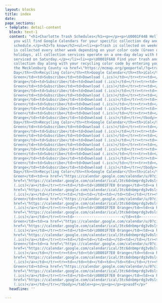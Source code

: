 ```yaml
---
layout: blocks
title: index
date: 
page_sections:
- template: detail-content
  block: text-1
  content: "<h1>Charlotte Trash Schedules</h1><p></p><p>\U0001F44B Hello fellow Charlotteans!</p><p>Below
    you will find Google Calendars for your specific collection day and recycling
    schedule.</p><h2>To know</h2><ul><li><p>Trash is collected on weekdays M-F.</p></li><li><p>Recycling
    is collected every other week depending on your color code (Green or Orange).</p></li><li><p>Observed
    holidays, all collection services operate on a one-day delay with Friday customers
    serviced on Saturday.</p></li><li><p>\U0001F6A8 Find your trash and recycling
    collection day along with your recycling color code by entering your address at
    the Mecklenburg County <a href=\"https://mcmap.org/geoportal/?q=trash\" title=\"GeoPortal\">GeoPortal</a>.</p></li></ul><table><tbody><tr><th>Collection
    Day</th><th>Recycling Color</th><th>Google Calendar</th><th>iCal</th></tr><tr><td>Monday</td><td>\U0001F7E2
    Green</td><td>Subscribe</td><td>Download (.ics)</td></tr><tr><td></td><td>\U0001F7E0
    Orange</td><td>Subscribe</td><td>Download (.ics)</td></tr><tr><td></td><td></td><td></td><td></td></tr><tr><td></td><td></td><td></td><td></td></tr><tr><td></td><td></td><td></td><td></td></tr><tr><td>Tuesday</td><td>\U0001F7E2
    Green</td><td>Subscribe</td><td>Download (.ics)</td></tr><tr><td></td><td>\U0001F7E0
    Orange</td><td>Subscribe</td><td>Download (.ics)</td></tr><tr><td></td><td></td><td></td><td></td></tr><tr><td>Wednesday</td><td>\U0001F7E2
    Green</td><td>Subscribe</td><td>Download (.ics)</td></tr><tr><td></td><td>\U0001F7E0
    Orange</td><td>Subscribe</td><td>Download (.ics)</td></tr><tr><td></td><td></td><td></td><td></td></tr><tr><td>Thursday</td><td>\U0001F7E2
    Green</td><td>Subscribe</td><td>Download (.ics)</td></tr><tr><td></td><td>\U0001F7E0
    Orange</td><td>Subscribe</td><td>Download (.ics)</td></tr><tr><td></td><td></td><td></td><td></td></tr><tr><td>Friday</td><td>\U0001F7E2
    Green</td><td>Subscribe</td><td>Download (.ics)</td></tr><tr><td></td><td>\U0001F7E0
    Orange</td><td>Subscribe</td><td>Download (.ics)</td></tr></tbody></table><hr><table><tbody><tr><th>Collection
    Day</th><th>Recycling Color</th><th>Google Calendar</th><th>iCal</th></tr><tr><td>Monday</td><td>\U0001F7E2
    Green</td><td>Subscribe</td><td>Download (.ics)</td></tr><tr><td></td><td>\U0001F7E0
    Orange</td><td>Subscribe</td><td>Download (.ics)</td></tr><tr><td></td><td></td><td></td><td></td></tr><tr><td></td><td></td><td></td><td></td></tr><tr><td></td><td></td><td></td><td></td></tr><tr><td></td><td></td><td></td><td></td></tr><tr><td></td><td></td><td></td><td></td></tr><tr><td>Tuesday</td><td>\U0001F7E2
    Green</td><td>Subscribe</td><td>Download (.ics)</td></tr><tr><td></td><td>\U0001F7E0
    Orange</td><td>Subscribe</td><td>Download (.ics)</td></tr><tr><td></td><td></td><td></td><td></td></tr><tr><td>Wednesday</td><td>\U0001F7E2
    Green</td><td>Subscribe</td><td>Download (.ics)</td></tr><tr><td></td><td>\U0001F7E0
    Orange</td><td>Subscribe</td><td>Download (.ics)</td></tr><tr><td></td><td></td><td></td><td></td></tr><tr><td>Thursday</td><td>\U0001F7E2
    Green</td><td>Subscribe</td><td>Download (.ics)</td></tr><tr><td></td><td>\U0001F7E0
    Orange</td><td>Subscribe</td><td>Download (.ics)</td></tr><tr><td></td><td></td><td></td><td></td></tr><tr><td>Friday</td><td>\U0001F7E2
    Green</td><td>Subscribe</td><td>Download (.ics)</td></tr><tr><td></td><td>\U0001F7E0
    Orange</td><td>Subscribe</td><td>Download (.ics)</td></tr></tbody></table><p></p><p></p><table><tbody><tr><th>Collection
    Day</th><th>Recycling Color</th><th>Google Calendar</th><th>iCal</th></tr><tr><td>Monday</td><td>\U0001F7E2
    Green</td><td><a href=\"https://calendar.google.com/calendar/u/0?cid=M3RjNmRuYm1wcmRnM3Ywc2xzZXRidmV0aWtAZ3JvdXAuY2FsZW5kYXIuZ29vZ2xlLmNvbQ\">Subscribe</a></td><td><a
    href=\"https://calendar.google.com/calendar/ical/3tc6dnbmprdg3v0slsetbvetik%40group.calendar.google.com/public/basic.ics\">Download
    (.ics)</a></td></tr><tr><td></td><td>\U0001F7E0 Orange</td><td><a href=\"https://calendar.google.com/calendar/u/0?cid=M3RjNmRuYm1wcmRnM3Ywc2xzZXRidmV0aWtAZ3JvdXAuY2FsZW5kYXIuZ29vZ2xlLmNvbQ\">Subscribe</a></td><td><a
    href=\"https://calendar.google.com/calendar/ical/3tc6dnbmprdg3v0slsetbvetik%40group.calendar.google.com/public/basic.ics\">Download
    (.ics)</a></td></tr><tr><td></td><td></td><td></td><td></td></tr><tr><td></td><td></td><td></td><td></td></tr><tr><td></td><td></td><td></td><td></td></tr><tr><td></td><td></td><td></td><td></td></tr><tr><td></td><td></td><td></td><td></td></tr><tr><td>Tuesday</td><td>\U0001F7E2
    Green</td><td><a href=\"https://calendar.google.com/calendar/u/0?cid=M3RjNmRuYm1wcmRnM3Ywc2xzZXRidmV0aWtAZ3JvdXAuY2FsZW5kYXIuZ29vZ2xlLmNvbQ\">Subscribe</a></td><td><a
    href=\"https://calendar.google.com/calendar/ical/3tc6dnbmprdg3v0slsetbvetik%40group.calendar.google.com/public/basic.ics\">Download
    (.ics)</a></td></tr><tr><td></td><td>\U0001F7E0 Orange</td><td><a href=\"https://calendar.google.com/calendar/u/0?cid=M3RjNmRuYm1wcmRnM3Ywc2xzZXRidmV0aWtAZ3JvdXAuY2FsZW5kYXIuZ29vZ2xlLmNvbQ\">Subscribe</a></td><td><a
    href=\"https://calendar.google.com/calendar/ical/3tc6dnbmprdg3v0slsetbvetik%40group.calendar.google.com/public/basic.ics\">Download
    (.ics)</a></td></tr><tr><td>----------------------</td><td>--------------</td><td>----------------</td><td>----------------</td></tr><tr><td>Wednesday</td><td>\U0001F7E2
    Green</td><td><a href=\"https://calendar.google.com/calendar/u/0?cid=M3RjNmRuYm1wcmRnM3Ywc2xzZXRidmV0aWtAZ3JvdXAuY2FsZW5kYXIuZ29vZ2xlLmNvbQ\">Subscribe</a></td><td><a
    href=\"https://calendar.google.com/calendar/ical/3tc6dnbmprdg3v0slsetbvetik%40group.calendar.google.com/public/basic.ics\">Download
    (.ics)</a></td></tr><tr><td></td><td>\U0001F7E0 Orange</td><td><a href=\"https://calendar.google.com/calendar/u/0?cid=M3RjNmRuYm1wcmRnM3Ywc2xzZXRidmV0aWtAZ3JvdXAuY2FsZW5kYXIuZ29vZ2xlLmNvbQ\">Subscribe</a></td><td><a
    href=\"https://calendar.google.com/calendar/ical/3tc6dnbmprdg3v0slsetbvetik%40group.calendar.google.com/public/basic.ics\">Download
    (.ics)</a></td></tr><tr><td></td><td></td><td></td><td></td></tr><tr><td>Thursday</td><td>\U0001F7E2
    Green</td><td><a href=\"https://calendar.google.com/calendar/u/0?cid=M3RjNmRuYm1wcmRnM3Ywc2xzZXRidmV0aWtAZ3JvdXAuY2FsZW5kYXIuZ29vZ2xlLmNvbQ\">Subscribe</a></td><td><a
    href=\"https://calendar.google.com/calendar/ical/3tc6dnbmprdg3v0slsetbvetik%40group.calendar.google.com/public/basic.ics\">Download
    (.ics)</a></td></tr><tr><td></td><td>\U0001F7E0 Orange</td><td><a href=\"https://calendar.google.com/calendar/u/0?cid=M3RjNmRuYm1wcmRnM3Ywc2xzZXRidmV0aWtAZ3JvdXAuY2FsZW5kYXIuZ29vZ2xlLmNvbQ\">Subscribe</a></td><td><a
    href=\"https://calendar.google.com/calendar/ical/3tc6dnbmprdg3v0slsetbvetik%40group.calendar.google.com/public/basic.ics\">Download
    (.ics)</a></td></tr><tr><td></td><td></td><td></td><td></td></tr><tr><td>Friday</td><td>\U0001F7E2
    Green</td><td><a href=\"https://calendar.google.com/calendar/u/0?cid=M3RjNmRuYm1wcmRnM3Ywc2xzZXRidmV0aWtAZ3JvdXAuY2FsZW5kYXIuZ29vZ2xlLmNvbQ\">Subscribe</a></td><td><a
    href=\"https://calendar.google.com/calendar/ical/3tc6dnbmprdg3v0slsetbvetik%40group.calendar.google.com/public/basic.ics\">Download
    (.ics)</a></td></tr><tr><td></td><td>\U0001F7E0 Orange</td><td><a href=\"https://calendar.google.com/calendar/u/0?cid=M3RjNmRuYm1wcmRnM3Ywc2xzZXRidmV0aWtAZ3JvdXAuY2FsZW5kYXIuZ29vZ2xlLmNvbQ\">Subscribe</a></td><td><a
    href=\"https://calendar.google.com/calendar/ical/3tc6dnbmprdg3v0slsetbvetik%40group.calendar.google.com/public/basic.ics\">Download
    (.ics)</a></td></tr></tbody></table><p></p><p></p><p>asdf</p>"
  headline: ''

---
```


